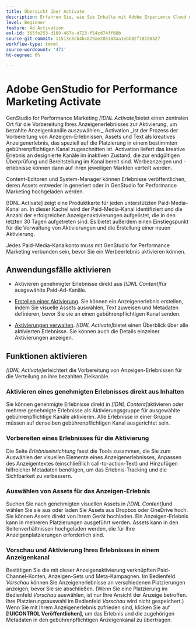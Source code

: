 ```yaml
---
title: Übersicht über Activate
description: Erfahren Sie, wie Sie Inhalte mit Adobe Experience Cloud und Anwendungen von Drittanbietern aktivieren.
level: Beginner
feature: Ad Activation
exl-id: 365fe253-d189-467e-a723-f54cd74ff60b
source-git-commit: 11513e8cb4bc629ae205183aa1ebb02f18150527
workflow-type: tm+mt
source-wordcount: '471'
ht-degree: 0%

---
```


# Adobe GenStudio for Performance Marketing Activate

GenStudio for Performance Marketing _[!DNL Activate]_&#x200B;bietet einen zentralen Ort für die Vorbereitung Ihres Anzeigenerlebnisses zur Aktivierung, um bezahlte Anzeigenkanäle auszuwählen._ Activation _ist der Prozess der Vorbereitung von Anzeigen-Erlebnissen, Assets und Text als kreatives Anzeigenerlebnis, das speziell auf die Platzierung in einem bestimmten gebührenpflichtigen Kanal zugeschnitten ist. Activation liefert das kreative Erlebnis an designierte Kanäle im inaktiven Zustand, die zur endgültigen Überprüfung und Bereitstellung im Kanal bereit sind. Werbeanzeigen und -erlebnisse können dann auf ihren jeweiligen Märkten verteilt werden.

Content-Editoren und System-Manager können Erlebnisse veröffentlichen, deren Assets entweder in generiert oder in GenStudio for Performance Marketing hochgeladen werden.

[!DNL Activate] zeigt eine Produktkarte für jeden unterstützten Paid-Media-Kanal an. In dieser Kachel wird der Paid-Media-Kanal identifiziert und die Anzahl der erfolgreichen Anzeigenaktivierungen aufgelistet, die in den letzten 30 Tagen aufgetreten sind. Es bietet außerdem einen Einstiegspunkt für die Verwaltung von Aktivierungen und die Erstellung einer neuen Aktivierung.

Jedes Paid-Media-Kanalkonto muss mit GenStudio for Performance Marketing verbunden sein, bevor Sie ein Werbeerlebnis aktivieren können.

## Anwendungsfälle aktivieren

* Aktivieren genehmigter Erlebnisse direkt aus _[!DNL Content]_&#x200B;für ausgewählte Paid-Ad-Kanäle.

* [Erstellen einer Aktivierung](create-activation.md). Sie können ein Anzeigenerlebnis erstellen, indem Sie visuelle Assets auswählen, Text zuweisen und Metadaten definieren, bevor Sie sie an einen gebührenpflichtigen Kanal senden.

* [Aktivierungen verwalten](manage-activations.md). _[!DNL Activate]_&#x200B;bietet einen Überblick über alle aktivierten Erlebnisse. Sie können auch die Details einzelner Aktivierungen anzeigen.

## Funktionen aktivieren

_[!DNL Activate]_&#x200B;erleichtert die Vorbereitung von Anzeigen-Erlebnissen für die Verteilung an ihre bezahlten Zielkanäle.

### Aktivieren eines genehmigten Erlebnisses direkt aus Inhalten

Sie können genehmigte Erlebnisse direkt in _[!DNL Content]_&#x200B;aktivieren oder mehrere genehmigte Erlebnisse als Aktivierungsgruppe für ausgewählte gebührenpflichtige Kanäle aktivieren. Alle Erlebnisse in einer Gruppe müssen auf denselben gebührenpflichtigen Kanal ausgerichtet sein.

### Vorbereiten eines Erlebnisses für die Aktivierung

Die Seite _Erlebniseinrichtung_ fasst die Tools zusammen, die Sie zum Auswählen der visuellen Elemente eines Anzeigenerlebnisses, Anpassen des Anzeigentextes (einschließlich call-to-action-Text) und Hinzufügen hilfreicher Metadaten benötigen, um das Erlebnis-Tracking und die Sichtbarkeit zu verbessern.

### Auswählen von Assets für das Anzeigen-Erlebnis

Suchen Sie nach genehmigten visuellen Assets in _[!DNL Content]_&#x200B;und wählen Sie sie aus oder laden Sie Assets aus Dropbox oder OneDrive hoch. Sie können Assets direkt von Ihrem Gerät hochladen. Ein Anzeigen-Erlebnis kann in mehreren Platzierungen ausgeführt werden. Assets kann in den Seitenverhältnissen hochgeladen werden, die für Ihre Anzeigenplatzierungen erforderlich sind.

### Vorschau und Aktivierung Ihres Erlebnisses in einem Anzeigenkanal

Bestätigen Sie die mit dieser Anzeigenaktivierung verknüpften Paid-Channel-Konten, Anzeigen-Sets und Meta-Kampagnen. Im Bedienfeld _Vorschau_ können Sie Anzeigenerlebnisse an verschiedenen Platzierungen anzeigen, bevor Sie sie abschließen. (Wenn Sie eine Platzierung im Bedienfeld _Vorschau_ auswählen, ist nur Ihre Ansicht der Anzeige betroffen. Ihre Platzierungsauswahl im Bedienfeld _Vorschau_ wird nicht gespeichert.) Wenn Sie mit Ihrem Anzeigenerlebnis zufrieden sind, klicken Sie auf **[!UICONTROL Veröffentlichen]**, um das Erlebnis und die zugehörigen Metadaten in den gebührenpflichtigen Anzeigenkanal zu übertragen.
